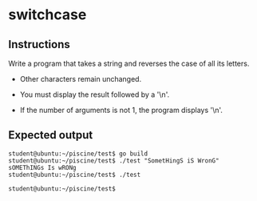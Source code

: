 # switchcase

## Instructions

Write a program that takes a string and reverses the case of all its  letters.

- Other characters remain unchanged.

- You must display the result followed by a '\n'.

- If the number of arguments is not 1, the program displays '\n'.

## Expected output

```console
student@ubuntu:~/piscine/test$ go build
student@ubuntu:~/piscine/test$ ./test "SometHingS iS WronG"
sOMEThINGs Is wRONg
student@ubuntu:~/piscine/test$ ./test 

student@ubuntu:~/piscine/test$ 
```